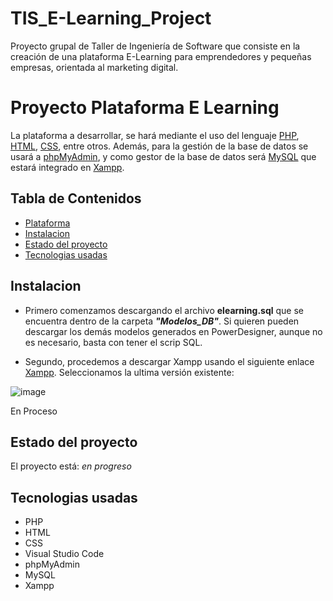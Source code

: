# TIS_E-Learning_Project
Proyecto grupal de Taller de Ingeniería de Software que consiste en la creación de una plataforma E-Learning para emprendedores y pequeñas empresas, orientada al marketing digital.

# Proyecto Plataforma E Learning

La plataforma a desarrollar, se hará mediante el uso del lenguaje [PHP](https://www.php.net/), [HTML](https://html.com/), [CSS](https://lenguajecss.com/css/), entre otros. Además, para la gestión de la base de datos se usará a [phpMyAdmin](https://www.phpmyadmin.net/), y como gestor de la base de datos será [MySQL](https://www.mysql.com/) que estará integrado en [Xampp](https://www.apachefriends.org/es/index.html).

## Tabla de Contenidos
* [Plataforma](#proyecto-plataforma-e-learning)
* [Instalacion](#instalacion)
* [Estado del proyecto](#estado-del-proyecto)
* [Tecnologias usadas](#tecnologias-usadas)

## Instalacion

- Primero comenzamos descargando el archivo **elearning.sql** que se encuentra dentro de la carpeta **_"Modelos_DB"_**. Si quieren pueden descargar los demás modelos generados en PowerDesigner, aunque no es necesario, basta con tener el scrip SQL.

- Segundo, procedemos a descargar Xampp usando el siguiente enlace [Xampp](https://www.apachefriends.org/es/download.html).
  Seleccionamos la ultima versión existente:

![image](https://github.com/user-attachments/assets/f7867649-c6b9-4b20-94dc-6ca03fd6a7c3)
 

En Proceso
  
## Estado del proyecto

El proyecto está: _en progreso_

## Tecnologias usadas

 - PHP
 - HTML
 - CSS
 - Visual Studio Code
 - phpMyAdmin
 - MySQL
 - Xampp

